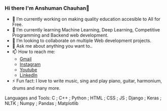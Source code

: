 ### Hi there I'm Anshuman Chauhan👋

- 🔭 I’m currently working on making quality education accesible to All for Free.
- 🌱 I’m currently learning Machine Learning, Deep Learning, Competitive Programming and Backend web development.
- 👯 I’m looking to collaborate on multiple Web development projects.
- 💬 Ask me about anything you want to..
- 📫 How to reach me:
  - [Gmail](its7arc@gmail.com)
  - [Instagram](https://www.instagram.com/its7arc/) 
  - [Youtube](https://www.youtube.com/channel/UCjP2q_4w904SgWRKNgQzw9Q)
  - [LinkedIn](https://www.linkedin.com/in/anshuman-chauhan-598b74194/)
- ⚡ Fun fact: I love to write music, sing and play piano, guitar, harmonium, drums and many more. 

Languages and Tools: C ; C++ ; Python ; HTML ; CSS ; JS ; Django ; Keras ; NLTK ; Numpy ; Pandas ; Matplotlib 
